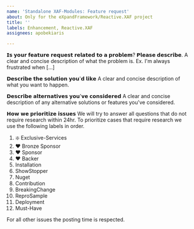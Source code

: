 ```yaml
---
name: 'Standalone XAF-Modules: Feature request'
about: Only for the eXpandFramework/Reactive.XAF project
title: ''
labels: Enhancement, Reactive.XAF
assignees: apobekiaris

---
```


𝗜𝘀 𝘆𝗼𝘂𝗿 𝗳𝗲𝗮𝘁𝘂𝗿𝗲 𝗿𝗲𝗾𝘂𝗲𝘀𝘁 𝗿𝗲𝗹𝗮𝘁𝗲𝗱 𝘁𝗼 𝗮 𝗽𝗿𝗼𝗯𝗹𝗲𝗺? 𝗣𝗹𝗲𝗮𝘀𝗲 𝗱𝗲𝘀𝗰𝗿𝗶𝗯𝗲.
A clear and concise description of what the problem is. Ex. I'm always frustrated when [...]

𝗗𝗲𝘀𝗰𝗿𝗶𝗯𝗲 𝘁𝗵𝗲 𝘀𝗼𝗹𝘂𝘁𝗶𝗼𝗻 𝘆𝗼𝘂'𝗱 𝗹𝗶𝗸𝗲
A clear and concise description of what you want to happen.

𝗗𝗲𝘀𝗰𝗿𝗶𝗯𝗲 𝗮𝗹𝘁𝗲𝗿𝗻𝗮𝘁𝗶𝘃𝗲𝘀 𝘆𝗼𝘂'𝘃𝗲 𝗰𝗼𝗻𝘀𝗶𝗱𝗲𝗿𝗲𝗱
A clear and concise description of any alternative solutions or features you've considered.


𝗛𝗼𝘄 𝘄𝗲 𝗽𝗿𝗶𝗼𝗿𝗶𝘁𝗶𝘇𝗲 𝗶𝘀𝘀𝘂𝗲𝘀
We will try to answer all questions that do not require research within 24hr.
To prioritize cases that require research we use the following labels in order.

01. ❇️ Exclusive-Services
02. ❤ Bronze Sponsor
03. ❤ Sponsor
04. ❤ Backer
05. Installation
06. ShowStopper
07. Nuget
08. Contribution
09. BreakingChange
10. ReproSample
11. Deployment
12. Must-Have

For all other issues the posting time is respected.